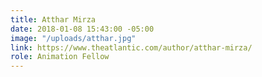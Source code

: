 ```yaml
---
title: Atthar Mirza
date: 2018-01-08 15:43:00 -05:00
image: "/uploads/atthar.jpg"
link: https://www.theatlantic.com/author/atthar-mirza/
role: Animation Fellow
---
```


